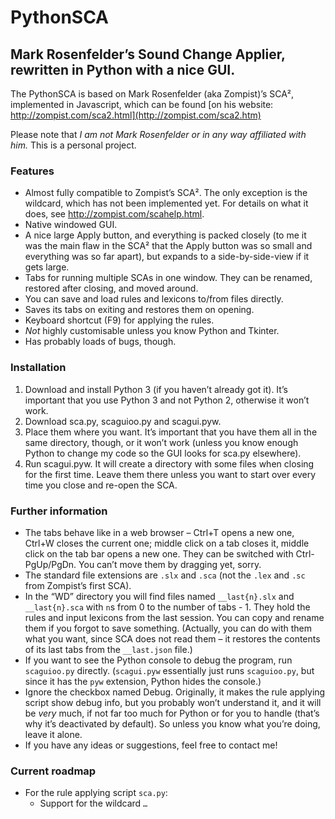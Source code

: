 # PythonSCA
## Mark Rosenfelder’s Sound Change Applier, rewritten in Python with a nice GUI.

The PythonSCA is based on Mark Rosenfelder (aka Zompist)’s SCA², implemented in Javascript, which can be found [on his website: http://zompist.com/sca2.html](http://zompist.com/sca2.htm)

Please note that *I am not Mark Rosenfelder or in any way affiliated with him.* This is a personal project.

### Features
- Almost fully compatible to Zompist’s SCA². The only exception is the wildcard, which has not been implemented yet. For details on what it does, see http://zompist.com/scahelp.html.
- Native windowed GUI.
- A nice large Apply button, and everything is packed closely (to me it was the main flaw in the SCA² that the Apply button was so small and everything was so far apart), but expands to a side-by-side-view if it gets large.
- Tabs for running multiple SCAs in one window. They can be renamed, restored after closing, and moved around.
- You can save and load rules and lexicons to/from files directly.
- Saves its tabs on exiting and restores them on opening.
- Keyboard shortcut (F9) for applying the rules.
- *Not* highly customisable unless you know Python and Tkinter.
- Has probably loads of bugs, though.

### Installation
1. Download and install Python 3 (if you haven’t already got it). It’s important that you use Python 3 and not Python 2, otherwise it won’t work.
2. Download sca.py, scaguioo.py and scagui.pyw.
3. Place them where you want. It’s important that you have them all in the same directory, though, or it won’t work (unless you know enough Python to change my code so the GUI looks for sca.py elsewhere).
4. Run scagui.pyw. It will create a directory with some files when closing for the first time. Leave them there unless you want to start over every time you close and re-open the SCA.

### Further information
- The tabs behave like in a web browser – Ctrl+T opens a new one, Ctrl+W closes the current one; middle click on a tab closes it, middle click on the tab bar opens a new one. They can be switched with Ctrl-PgUp/PgDn. You can’t move them by dragging yet, sorry.
- The standard file extensions are `.slx` and `.sca` (not the `.lex` and `.sc` from Zompist’s first SCA).
- In the “WD” directory you will find files named `__last{n}.slx` and `__last{n}.sca` with `n`s from 0 to the number of tabs - 1. They hold the rules and input lexicons from the last session. You can copy and rename them if you forgot to save something. (Actually, you can do with them what you want, since SCA does not read them – it restores the contents of its last tabs from the `__last.json` file.)
- If you want to see the Python console to debug the program, run `scaguioo.py` directly. (`scagui.pyw` essentially just runs `scaguioo.py`, but since it has the `pyw` extension, Python hides the console.)
- Ignore the checkbox named Debug. Originally, it makes the rule applying script show debug info, but you probably won’t understand it, and it will be *very* much, if not far too much for Python or for you to handle (that’s why it’s deactivated by default). So unless you know what you’re doing, leave it alone.
- If you have any ideas or suggestions, feel free to contact me!

### Current roadmap
- For the rule applying script `sca.py`:
  - Support for the wildcard `…`
